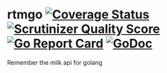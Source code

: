 rtmgo [![Coverage Status](https://coveralls.io/repos/github/parroty/rtmgo/badge.svg?branch=master)](https://coveralls.io/github/parroty/rtmgo?branch=master) [![Scrutinizer Quality Score](https://scrutinizer-ci.com/g/parroty/rtmgo/badges/quality-score.png?b=master)](https://scrutinizer-ci.com/g/parroty/rtmgo/?branch=master) [![Go Report Card](https://goreportcard.com/badge/github.com/parroty/rtmgo)](https://goreportcard.com/report/github.com/parroty/rtmgo) [![GoDoc](https://godoc.org/github.com/parroty/rtmgo?status.svg)](https://godoc.org/github.com/parroty/rtmgo)
============

Remember the milk api for golang
